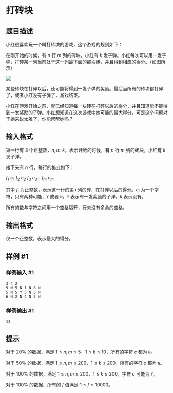 # 打砖块

## 题目描述

小红很喜欢玩一个叫打砖块的游戏，这个游戏的规则如下：

在刚开始的时候，有 $n$ 行 $m$ 列的砖块，小红有 $k$ 发子弹。小红每次可以用一发子弹，打碎某一列当前处于这一列最下面的那块砖，并且得到相应的得分。（如图所示）

 ![](https://cdn.luogu.com.cn/upload/pic/45.png) 

某些砖块在打碎以后，还可能将得到一发子弹的奖励。最后当所有的砖块都打碎了，或者小红没有子弹了，游戏结束。

小红在游戏开始之前，就已经知道每一块砖在打碎以后的得分，并且知道能不能得到一发奖励的子弹。小红想知道在这次游戏中她可能的最大得分，可是这个问题对于她来说太难了，你能帮帮她吗？


## 输入格式

第一行有 $3$ 个正整数，$n,m,k$。表示开始的时候，有 $n$ 行 $m$ 列的砖块，小红有 $k$ 发子弹。

接下来有 $n$ 行，每行的格式如下：  

$f_1~c_1~f_2~c_2~f_3~c_3\cdots f_m~c_m$

其中 $f_i$ 为正整数，表示这一行的第 $i$ 列的砖，在打碎以后的得分。$c_i$ 为一个字符，只有两种可能，`Y` 或者 `N`。`Y` 表示有一发奖励的子弹，`N` 表示没有。

所有的数与字符之间用一个空格隔开，行末没有多余的空格。


## 输出格式

仅一个正整数，表示最大的得分。


## 样例 #1

### 样例输入 #1
```
3 4 2
9 N 5 N 1 N 8 N
5 N 5 Y 5 N 5 N
6 N 2 N 4 N 3 N
```

### 样例输出 #1

```
13
```

## 提示

对于 $20\%$ 的数据，满足 $1  \le n,m  \le 5$，$1  \le k  \le 10$，所有的字符 $c$ 都为 `N`。

对于 $50\%$ 的数据，满足 $1  \le n,m  \le 200$，$1  \le k  \le 200$，所有的字符 $c$ 都为 `N`。

对于 $100\%$ 的数据，满足 $1  \le n,m  \le 200$，$1  \le k  \le 200$，字符 $c$ 可能为 `Y`。

对于 $100\%$ 的数据，所有的 $f$ 值满足 $1  \le f  \le 10000$。


